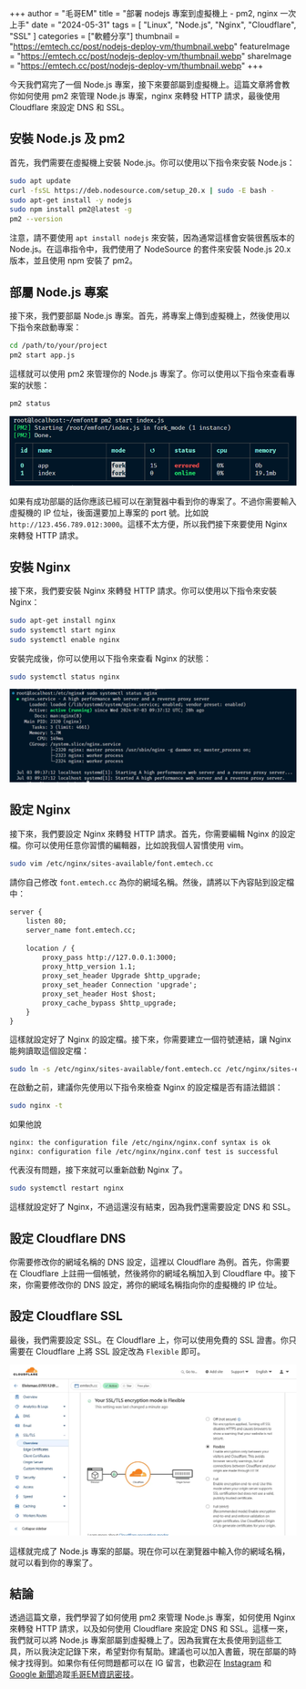 +++
author = "毛哥EM"
title = "部署 nodejs 專案到虛擬機上 - pm2, nginx 一次上手"
date = "2024-05-31"
tags = [
    "Linux",
    "Node.js",
    "Nginx",
    "Cloudflare",
    "SSL"
]
categories = ["軟體分享"]
thumbnail = "https://emtech.cc/post/nodejs-deploy-vm/thumbnail.webp"
featureImage = "https://emtech.cc/post/nodejs-deploy-vm/thumbnail.webp"
shareImage = "https://emtech.cc/post/nodejs-deploy-vm/thumbnail.webp"
+++

今天我們寫完了一個 Node.js 專案，接下來要部屬到虛擬機上。這篇文章將會教你如何使用 pm2 來管理 Node.js 專案，nginx 來轉發 HTTP 請求，最後使用 Cloudflare 來設定 DNS 和 SSL。

<!--more-->

## 安裝 Node.js 及 pm2

首先，我們需要在虛擬機上安裝 Node.js。你可以使用以下指令來安裝 Node.js：

```bash
sudo apt update
curl -fsSL https://deb.nodesource.com/setup_20.x | sudo -E bash -
sudo apt-get install -y nodejs
sudo npm install pm2@latest -g
pm2 --version
```

注意，請不要使用 `apt install nodejs` 來安裝，因為通常這樣會安裝很舊版本的 Node.js。在這串指令中，我們使用了 NodeSource 的套件來安裝 Node.js 20.x 版本，並且使用 npm 安裝了 pm2。

## 部屬 Node.js 專案

接下來，我們要部屬 Node.js 專案。首先，將專案上傳到虛擬機上，然後使用以下指令來啟動專案：

```bash
cd /path/to/your/project
pm2 start app.js
```

這樣就可以使用 pm2 來管理你的 Node.js 專案了。你可以使用以下指令來查看專案的狀態：

```bash
pm2 status
```

![pm2 start](image.png)

如果有成功部屬的話你應該已經可以在瀏覽器中看到你的專案了。不過你需要輸入虛擬機的 IP 位址，後面還要加上專案的 port 號。比如說 `http://123.456.789.012:3000`。這樣不太方便，所以我們接下來要使用 Nginx 來轉發 HTTP 請求。

## 安裝 Nginx

接下來，我們要安裝 Nginx 來轉發 HTTP 請求。你可以使用以下指令來安裝 Nginx：

```bash
sudo apt-get install nginx
sudo systemctl start nginx
sudo systemctl enable nginx
```

安裝完成後，你可以使用以下指令來查看 Nginx 的狀態：

```bash
sudo systemctl status nginx
```

![nginx status](image-1.png)

## 設定 Nginx

接下來，我們要設定 Nginx 來轉發 HTTP 請求。首先，你需要編輯 Nginx 的設定檔。你可以使用任意你習慣的編輯器，比如說我個人習慣使用 vim。

```bash
sudo vim /etc/nginx/sites-available/font.emtech.cc
```

請你自己修改 `font.emtech.cc` 為你的網域名稱。然後，請將以下內容貼到設定檔中：

```nginx
server {
    listen 80;
    server_name font.emtech.cc;

    location / {
        proxy_pass http://127.0.0.1:3000;
        proxy_http_version 1.1;
        proxy_set_header Upgrade $http_upgrade;
        proxy_set_header Connection 'upgrade';
        proxy_set_header Host $host;
        proxy_cache_bypass $http_upgrade;
    }
}
```

這樣就設定好了 Nginx 的設定檔。接下來，你需要建立一個符號連結，讓 Nginx 能夠讀取這個設定檔：

```bash
sudo ln -s /etc/nginx/sites-available/font.emtech.cc /etc/nginx/sites-enabled/
```

在啟動之前，建議你先使用以下指令來檢查 Nginx 的設定檔是否有語法錯誤：

```bash
sudo nginx -t
```

如果他說

```
nginx: the configuration file /etc/nginx/nginx.conf syntax is ok
nginx: configuration file /etc/nginx/nginx.conf test is successful
```

代表沒有問題，接下來就可以重新啟動 Nginx 了。

```bash
sudo systemctl restart nginx
```

這樣就設定好了 Nginx，不過這還沒有結束，因為我們還需要設定 DNS 和 SSL。

## 設定 Cloudflare DNS

你需要修改你的網域名稱的 DNS 設定，這裡以 Cloudflare 為例。首先，你需要在 Cloudflare 上註冊一個帳號，然後將你的網域名稱加入到 Cloudflare 中。接下來，你需要修改你的 DNS 設定，將你的網域名稱指向你的虛擬機的 IP 位址。

## 設定 Cloudflare SSL

最後，我們需要設定 SSL。在 Cloudflare 上，你可以使用免費的 SSL 證書。你只需要在 Cloudflare 上將 SSL 設定改為 `Flexible` 即可。

![Cloudflare SSL 設定](cloudflare-ssl.webp)

這樣就完成了 Node.js 專案的部屬。現在你可以在瀏覽器中輸入你的網域名稱，就可以看到你的專案了。

## 結論

透過這篇文章，我們學習了如何使用 pm2 來管理 Node.js 專案，如何使用 Nginx 來轉發 HTTP 請求，以及如何使用 Cloudflare 來設定 DNS 和 SSL。這樣一來，我們就可以將 Node.js 專案部屬到虛擬機上了。因為我實在太長使用到這些工具，所以我決定記錄下來，希望對你有幫助。建議也可以加入書籤，現在部屬的時候才找得到。如果你有任何問題都可以在 IG 留言，也歡迎在 [Instagram](https://www.instagram.com/em.tec.blog) 和 [Google 新聞](https://news.google.com/publications/CAAqBwgKMKXLvgswsubVAw?ceid=TW:zh-Hant&oc=3)追蹤[毛哥EM資訊密技](https://em-tec.github.io/)。

